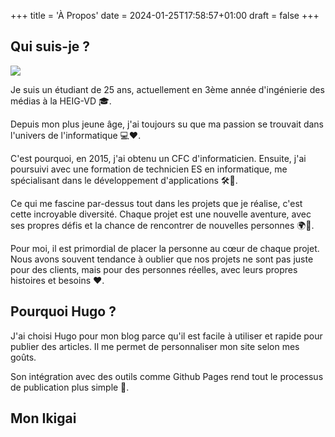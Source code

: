 +++
title = 'À Propos'
date = 2024-01-25T17:58:57+01:00
draft = false
+++

## Qui suis-je ?

![](/kevin_pasteur.jpg)

Je suis un étudiant de 25 ans, actuellement en 3ème année d'ingénierie des médias à la HEIG-VD 🎓.

Depuis mon plus jeune âge, j'ai toujours su que ma passion se trouvait dans l'univers de l'informatique 💻❤️. 

C'est pourquoi, en 2015, j'ai obtenu un CFC d'informaticien. Ensuite, j'ai poursuivi avec une formation de technicien ES en informatique, me spécialisant dans le développement d'applications 🛠️📲.

Ce qui me fascine par-dessus tout dans les projets que je réalise, c'est cette incroyable diversité. Chaque projet est une nouvelle aventure, avec ses propres défis et la chance de rencontrer de nouvelles personnes 🌍🤝.

Pour moi, il est primordial de placer la personne au cœur de chaque projet. Nous avons souvent tendance à oublier que nos projets ne sont pas juste pour des clients, mais pour des personnes réelles, avec leurs propres histoires et besoins ❤️.

## Pourquoi Hugo ?

J'ai choisi Hugo pour mon blog parce qu'il est facile à utiliser et rapide pour publier des articles. Il me permet de personnaliser mon site selon mes goûts. 

Son intégration avec des outils comme Github Pages rend tout le processus de publication  plus simple 🚀.

## Mon Ikigai